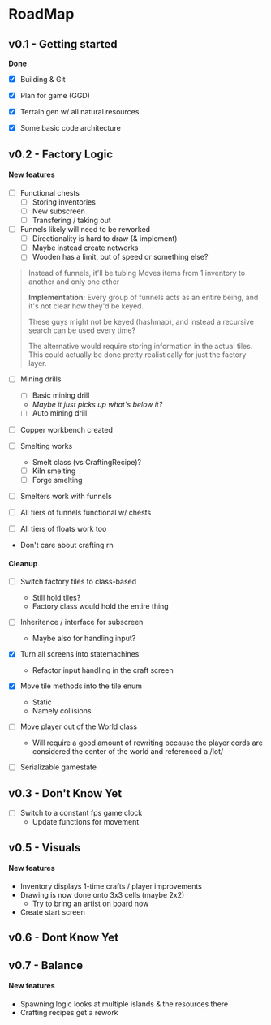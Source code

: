 # RoadMap

## v0.1 - Getting started
**Done**
- [x] Building & Git
- [x] Plan for game (GGD)
- [x] Terrain gen w/ all natural resources
- [x] Some basic code architecture



## v0.2 - Factory Logic 

#### New features

- [ ] Functional chests
  * [ ] Storing inventories
  * [ ] New subscreen
  * [ ] Transfering / taking out

- [ ] Funnels likely will need to be reworked
  * [ ] Directionality is hard to draw (& implement)
  * [ ] Maybe instead create networks
  * [ ] Wooden has a limit, but of speed or something else?

> 
> Instead of funnels, it'll be tubing
> Moves items from 1 inventory to another and only one other
> 
> **Implementation:**
> Every group of funnels acts as an entire being, and it's not
> clear how they'd be keyed.
> 
> These guys might not be keyed (hashmap), and instead a
> recursive search can be used every time?
> 
> The alternative would require storing information in
> the actual tiles. This could actually be done pretty
> realistically for just the factory layer.
>

- [ ] Mining drills
  * [ ] Basic mining drill 
   * *Maybe it just picks up what's below it?*
  * [ ] Auto mining drill
- [ ] Copper workbench created
- [ ] Smelting works
  * Smelt class (vs CraftingRecipe)?
  * [ ] Kiln smelting
  * [ ] Forge smelting
- [ ] Smelters work with funnels

- [ ] All tiers of funnels functional w/ chests
- [ ] All tiers of floats work too

- Don't care about crafting rn


#### Cleanup
- [ ] Switch factory tiles to class-based
  * Still hold tiles?
  * Factory class would hold the entire thing

- [ ] Inheritence / interface for subscreen
  * Maybe also for handling input?

- [x] Turn all screens into statemachines
  * Refactor input handling in the craft screen

- [x] Move tile methods into the tile enum
  * Static
  * Namely collisions

- [ ] Move player out of the World class
  * Will require a good amount of rewriting because
    the player cords are considered the center of the
    world and referenced a /lot/

- [ ] Serializable gamestate



## v0.3 - Don't Know Yet

- [ ] Switch to a constant fps game clock
  * Update functions for movement



## v0.5 - Visuals

#### New features

- Inventory displays 1-time crafts / player improvements
- Drawing is now done onto 3x3 cells (maybe 2x2)
  * Try to bring an artist on board now
- Create start screen



## v0.6 - Dont Know Yet



## v0.7 - Balance

#### New features
- Spawning logic looks at multiple islands &
    the resources there
- Crafting recipes get a rework

